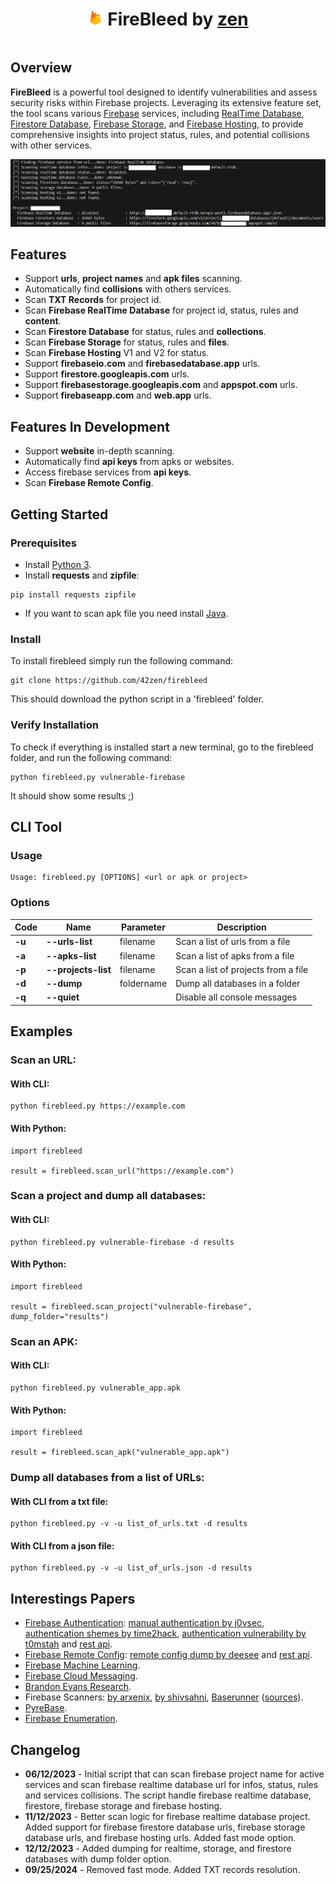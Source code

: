 <h1 align="center" style="display: inline-block;">
    <img src="./logo.png" alt="FireBleed" width="5%">
    FireBleed by <a href="https://linkedin.com/in/mathias-bochet">zen</a>
</h1>


## Overview
**FireBleed** is a powerful tool designed to identify vulnerabilities and assess security risks within Firebase projects. Leveraging its extensive feature set, the tool scans various [Firebase](https://firebase.google.com/) services, including [RealTime Database](https://firebase.google.com/docs/database), [Firestore Database](https://firebase.google.com/docs/firestore), [Firebase Storage](https://firebase.google.com/docs/storage), and [Firebase Hosting](https://firebase.google.com/docs/hosting), to provide comprehensive insights into project status, rules, and potential collisions with other services.

![firebleed](firebleed.png)

## Features
* Support **urls**, **project names** and **apk files** scanning.
* Automatically find **collisions** with others services.
* Scan **TXT Records** for project id.
* Scan **Firebase RealTime Database** for project id, status, rules and **content**.
* Scan **Firestore Database** for status, rules and **collections**.
* Scan **Firebase Storage** for status, rules and **files**.
* Scan **Firebase Hosting** V1 and V2 for status.
* Support **firebaseio.com** and **firebasedatabase.app** urls.
* Support **firestore.googleapis.com** urls.
* Support **firebasestorage.googleapis.com** and **appspot.com** urls.
* Support **firebaseapp.com** and **web.app** urls.


## Features In Development
- Support **website** in-depth scanning.
- Automatically find **api keys** from apks or websites.
- Access firebase services from **api keys**.
- Scan **Firebase Remote Config**.


## Getting Started
### Prerequisites
* Install [Python 3](https://www.python.org/downloads/).
* Install **requests** and **zipfile**:
```
pip install requests zipfile
```
* If you want to scan apk file you need install [Java](https://www.java.com/download/).

### Install
To install firebleed simply run the following command:
```
git clone https://github.com/42zen/firebleed
```
This should download the python script in a 'firebleed' folder.

### Verify Installation
To check if everything is installed start a new terminal, go to the firebleed folder, and run the following command:
```
python firebleed.py vulnerable-firebase
```
It should show some results ;)



## CLI Tool
### Usage
```
Usage: firebleed.py [OPTIONS] <url or apk or project>
```

### Options
|  Code  |        Name         | Parameter  |           Description                      |
|--------|---------------------|------------|--------------------------------------------|
| **-u** | **--urls-list**     | filename   | Scan a list of urls from a file            |
| **-a** | **--apks-list**     | filename   | Scan a list of apks from a file            |
| **-p** | **--projects-list** | filename   | Scan a list of projects from a file        |
| **-d** | **--dump**          | foldername | Dump all databases in a folder             |
| **-q** | **--quiet**         |            | Disable all console messages               |


## Examples

### Scan an URL:
#### With CLI:
```
python firebleed.py https://example.com
```

#### With Python:
```
import firebleed

result = firebleed.scan_url("https://example.com")
```

### Scan a project and dump all databases:
#### With CLI:
```
python firebleed.py vulnerable-firebase -d results
```

#### With Python:
```
import firebleed

result = firebleed.scan_project("vulnerable-firebase", dump_folder="results")
```

### Scan an APK:
#### With CLI:
```
python firebleed.py vulnerable_app.apk
```

#### With Python:
```
import firebleed

result = firebleed.scan_apk("vulnerable_app.apk")
```

### Dump all databases from a list of URLs:
#### With CLI from a txt file:
```
python firebleed.py -v -u list_of_urls.txt -d results
```

#### With CLI from a json file:
```
python firebleed.py -v -u list_of_urls.json -d results
```


## Interestings Papers
- [Firebase Authentication](https://firebase.google.com/docs/auth): [manual authentication by j0vsec](https://j0vsec.com/post/firebase_during_bug_bounty_hunting/), [authentication shemes by time2hack](https://time2hack.com/auth-schemes-in-google-firebase/), [authentication vulnerability by t0mstah](https://medium.com/swlh/google-firebase-authentication-vulnerability-245050cb7ceb) and [rest api](https://firebase.google.com/docs/reference/rest/auth).
- [Firebase Remote Config](https://firebase.google.com/docs/remote-config): [remote config dump by deesee](https://blog.deesee.xyz/android/automation/2019/08/03/firebase-remote-config-dump.html) and [rest api](https://firebase.google.com/docs/reference/remote-config/rest).
- [Firebase Machine Learning](https://firebase.google.com/docs/ml).
- [Firebase Cloud Messaging](https://firebase.google.com/docs/cloud-messaging).
- [Brandon Evans Research](https://www.sans.org/white-papers/39885/).
- Firebase Scanners: [by arxenix](https://github.com/arxenix/firebase-scanner), [by shivsahni](https://github.com/shivsahni/FireBaseScanner), [Baserunner](https://iosiro.com/blog/baserunner-exploiting-firebase-datastores) ([sources](https://github.com/iosiro/baserunner)).
- [PyreBase](https://github.com/thisbejim/Pyrebase).
- [Firebase Enumeration](https://cloud.hacktricks.xyz/pentesting-cloud/gcp-security/gcp-services/gcp-databases-enum/gcp-firebase-enum).


## Changelog
- **06/12/2023** - Initial script that can scan firebase project name for active services and scan firebase realtime database url for infos, status, rules and services collisions. The script handle firebase realtime database, firestore, firebase storage and firebase hosting.
- **11/12/2023** - Better scan logic for firebase realtime database project. Added support for firebase firestore database urls, firebase storage database urls, and firebase hosting urls. Added fast mode option.
- **12/12/2023** - Added dumping for realtime, storage, and firestore databases with dump folder option.
- **09/25/2024** - Removed fast mode. Added TXT records resolution.